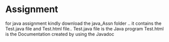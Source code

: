 #  Assignment
   for java assignment kindly download the java_Assn folder ..
   it contains the Test.java file and Test.html file..
   Test.java file is the Java program 
   Test.html is the Documentation created by using the Javadoc
